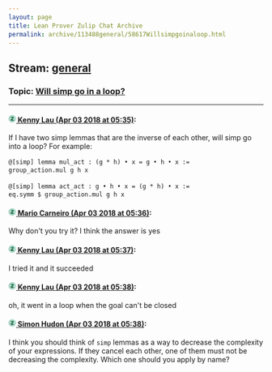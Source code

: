 ```yaml
---
layout: page
title: Lean Prover Zulip Chat Archive 
permalink: archive/113488general/58617Willsimpgoinaloop.html
---
```


## Stream: [general](index.html)
### Topic: [Will simp go in a loop?](58617Willsimpgoinaloop.html)

---

#### [![Click to go to Zulip](../../assets/img/zulip2.png) Kenny Lau (Apr 03 2018 at 05:35)](https://leanprover.zulipchat.com/#narrow/stream/113488-general/topic/Will%20simp%20go%20in%20a%20loop%3F/near/124558352):
If I have two simp lemmas that are the inverse of each other, will simp go into a loop? For example:
```
@[simp] lemma mul_act : (g * h) • x = g • h • x :=
group_action.mul g h x

@[simp] lemma act_act : g • h • x = (g * h) • x :=
eq.symm $ group_action.mul g h x
```

#### [![Click to go to Zulip](../../assets/img/zulip2.png) Mario Carneiro (Apr 03 2018 at 05:36)](https://leanprover.zulipchat.com/#narrow/stream/113488-general/topic/Will%20simp%20go%20in%20a%20loop%3F/near/124558393):
Why don't you try it? I think the answer is yes

#### [![Click to go to Zulip](../../assets/img/zulip2.png) Kenny Lau (Apr 03 2018 at 05:37)](https://leanprover.zulipchat.com/#narrow/stream/113488-general/topic/Will%20simp%20go%20in%20a%20loop%3F/near/124558407):
I tried it and it succeeded

#### [![Click to go to Zulip](../../assets/img/zulip2.png) Kenny Lau (Apr 03 2018 at 05:38)](https://leanprover.zulipchat.com/#narrow/stream/113488-general/topic/Will%20simp%20go%20in%20a%20loop%3F/near/124558449):
oh, it went in a loop when the goal can't be closed

#### [![Click to go to Zulip](../../assets/img/zulip2.png) Simon Hudon (Apr 03 2018 at 05:38)](https://leanprover.zulipchat.com/#narrow/stream/113488-general/topic/Will%20simp%20go%20in%20a%20loop%3F/near/124558451):
I think you should think of `simp` lemmas as a way to decrease the complexity of your expressions. If they cancel each other, one of them must not be decreasing the complexity. Which one should you apply by name?

